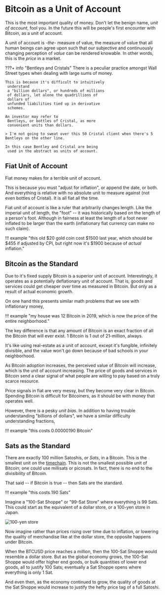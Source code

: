 # Bitcoin as a Unit of Account

<!--
Lord Jesus Christ
Son of God
Have mercy on me a sinner
-->

This is the most important quality of money.
Don't let the benign name, *unit of account*, 
 fool you.
In the future this will be people's first encounter
 with Bitcoin, as a unit of account.

A unit of account is *-the-* measure of value,
 the measure of value that all human beings
 can agree upon such that our subjective
 and continuously changing perception of
 *value* can be rendered knowable.
In other words, this is the *price* in a market.

???+ info "Bentleys and Cristals"
    There is a peculiar practice amongst Wall Street types
     when dealing with large sums of money.
    
    This is because it's difficult to intuitively
     understand
     a "billion dollars", or hundreds of millions
     of dollars, let alone the quadrillions of
     dollars of
     unfunded liabilities tied up in derivative
     schemes.
    
    An investor may refer to
     Bentleys, or bottles of Cristal, as more
     convenient units than dollars.
    
    > I'm not going to sweat over this 50 Cristal client when there's 5 Bentleys on the other line.
    
    In this case Bentley and Cristal are being
     used in the abstract as units of account.




## Fiat Unit of Account

Fiat money makes for a terrible
 unit of account.

This is because you must
 "adjust for inflation", or append the date, 
 or both.
And everything is relative with no absolute
 unit to measure against (not even bottles of Cristal).
It is all fiat all the time.

Fiat unit of account is like a ruler that arbitrarily changes length.
Like the imperial unit of length, the "foot" --
 it was historically based on the length of a person's foot.
Although in fairness at least the length of a foot
 never inflated to be larger than the earth 
 (inflationary fiat currency can make no such claim).

!!! example "this old $20 gold coin cost $1500 last year, which should be $455 if adjusted by CPI, but right now it's $1900 because of *actual* inflation."



## Bitcoin as the Standard 

Due to it's fixed supply Bitcoin is a superior
 unit of account.
Interestingly, it operates as
 a potentially deflationary unit of account.
That is, goods and services
 could get cheaper over time as measured in
 Bitcoin. But only as a result of actual
 economic growth.

On one hand this presents similar
 math problems
 that we see with inflationary
 money,

!!! example "my house was 12 Bitcoin in 2019, which is now the price of the entire neighborhood."

The key difference is that any amount of Bitcoin
 is an exact fraction of all the Bitcoin that
 will ever exist. 
1 Bitcoin is
 1 out of 21-million, always.

It's like using real-estate as a unit of account,
 except it's fungible, infinitely divisible,
 and the value won't go down
 because of bad schools in your neighborhood.

As Bitcoin adoption increases, 
 the perceived value of Bitcoin will increase,
 which is the unit of account increasing.
The price of goods and services in Bitcoin
 send a clear signal of what people are willing
 to pay based on a truly scarce resource.

Price signals in fiat are very messy, but they
 become very clear in Bitcoin. 
Spending Bitcoin
 is difficult for Bitcoiners, as it should be
 with money that operates well.

However, there is a pesky *unit bias*.
In addition to having
 trouble understanding "billions of dollars",
 we have a similar difficulty understanding
 fractions,

!!! example "this costs 0.00000190 Bitcoin"




## Sats as the Standard

There are exactly 100 million Satoshis, *or Sats*, in a Bitcoin.
This is the smallest unit on the 
 [timechain](https://dergigi.com/2021/01/14/bitcoin-is-time/).
This is not the smallest possible unit of Bitcoin;
 one could use
 millisats or picosats. 
In fact, there is no end to the divisibility
 of Bitcoin.

That said -- if Bitcoin is true -- then Sats are the standard.

!!! example "this costs 190 Sats"


Imagine a "100-Sat Shoppe" or "99-Sat Store" where
 everything is 99 Sats.
This could start as the equivalent of a dollar store,
 or a 100-yen store in Japan.

![100-yen store](/images/100yen.jpg)

Now imagine rather than prices rising over time
 due to inflation, or lowering the quality of
 merchandise like at the dollar store,
 the opposite happens under Bitcoin.

When the BTCUSD price reaches a million, then the
 100-Sat Shoppe would resemble a dollar store.
 But as the global economy grows, the 100-Sat Shoppe
 would offer higher end goods, or bulk quantities
 of lower end goods, all to justify 100 Sats;
 eventually a Sat Shoppe opens where everything is
 only 1 Sat.

And even then, as the economy
 continued to grow,
 the quality of goods at the Sat Shoppe
 would increase to justify the hefty price tag 
 of a full Satoshi.

